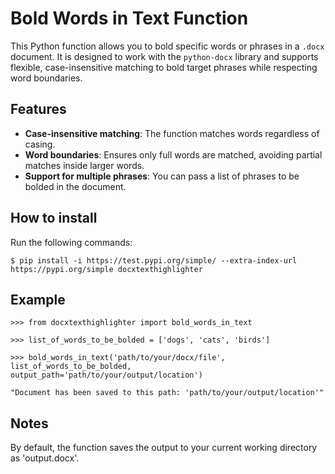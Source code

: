 # Bold Words in Text Function

This Python function allows you to bold specific words or phrases in a `.docx` document. It is designed to work with the `python-docx` library and supports flexible, case-insensitive matching to bold target phrases while respecting word boundaries.

## Features
- **Case-insensitive matching**: The function matches words regardless of casing.
- **Word boundaries**: Ensures only full words are matched, avoiding partial matches inside larger words.
- **Support for multiple phrases**: You can pass a list of phrases to be bolded in the document.


## How to install

Run the following commands:

```$ pip install -i https://test.pypi.org/simple/ --extra-index-url https://pypi.org/simple docxtexthighlighter```


## Example


```
>>> from docxtexthighlighter import bold_words_in_text

>>> list_of_words_to_be_bolded = ['dogs', 'cats', 'birds']

>>> bold_words_in_text('path/to/your/docx/file', list_of_words_to_be_bolded, output_path='path/to/your/output/location')

"Document has been saved to this path: 'path/to/your/output/location'"

```

## Notes

By default, the function saves the output to your current working directory as 'output.docx'.